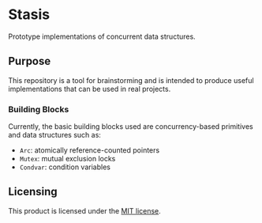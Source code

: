 # Stasis

Prototype implementations of concurrent data structures.

## Purpose

This repository is a tool for brainstorming and is intended to produce useful implementations that
can be used in real projects.

### Building Blocks

Currently, the basic building blocks used are concurrency-based primitives and data structures such
as:

- `Arc`: atomically reference-counted pointers
- `Mutex`: mutual exclusion locks
- `Condvar`: condition variables

## Licensing

This product is licensed under the [MIT license](LICENSE).
